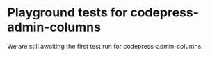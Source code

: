 # Playground tests for codepress-admin-columns
We are still awaiting the first test run for codepress-admin-columns.
